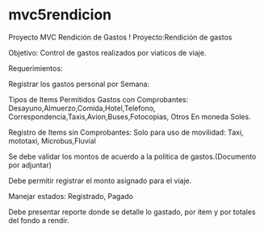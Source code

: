 # mvc5rendicion

Proyecto MVC Rendición de Gastos ! Proyecto:Rendición de gastos

Objetivo: Control de gastos realizados por viaticos de viaje.

Requerimientos:

Registrar los gastos personal por Semana:

Tipos de Items Permitidos Gastos con Comprobantes: Desayuno,Almuerzo,Comida,Hotel,Telefono, Correspondencia,Taxis,Avion,Buses,Fotocopias, Otros En moneda Soles.

Registro de Items sin Comprobantes: Solo para uso de movilidad: Taxi, mototaxi, Microbus,Fluvial

Se debe validar los montos de acuerdo a la politica de gastos.(Documento por adjuntar)

Debe permitir registrar el monto asignado para el viaje.

Manejar estados: Registrado, Pagado

Debe presentar reporte donde se detalle lo gastado, por item y por totales del fondo a rendir.
